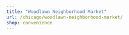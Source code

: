 ```yaml
---
title: "Woodlawn Neighborhood Market"
url: /chicago/woodlawn-neighborhood-market/
shop: convenience
---
```

